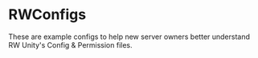 # RWConfigs
These are example configs to help new server owners better understand RW Unity's Config & Permission files. 
